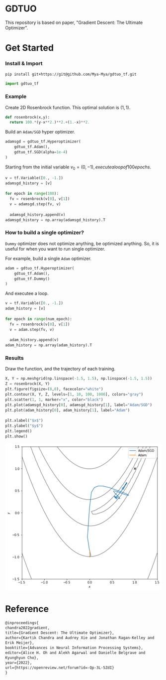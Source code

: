 # GDTUO
This repository is based on paper, "Gradient Descent: The Ultimate Optimizer".

# Get Started
### Install & Import
```
pip install git+https://git@github.com/Mya-Mya/gdtuo_tf.git
```

```python
import gdtuo_tf
```

### Example
Create 2D Rosenbrock function. This optimal solution is $(1,1)$.
```python
def rosenbrock(x,y):
  return 100.*(y-x**2.)**2.+(1.-x)**2.
```

Build an `Adam/SGD` hyper optimizer.
```python
adamsgd = gdtuo_tf.Hyperoptimizer(
    gdtuo_tf.Adam(),
    gdtuo_tf.SGD(alpha=1e-4)
)
```

Starting from the initial variable $v_0=(0,-1), execute a loop of 100 epochs.$

```python
v = tf.Variable([0., -1.])
adamsgd_history = [v]

for epoch in range(100):
  fv = rosenbrock(v[0], v[1])
  v = adamsgd.step(fv, v)
  
  adamsgd_history.append(v)
adamsgd_history = np.array(adamsgd_history).T
```

### How to build a single optimizer?
`Dummy` optimizer does not optimize anything, be optimized anything. So, it is useful for when you want to run single optimizer.

For example, build a single `Adam` optimizer.
```python
adam = gdtuo_tf.Hyperoptimizer(
    gdtuo_tf.Adam(),
    gdtuo_tf.Dummy()
)
```

And executee a loop.
```python
v = tf.Variable([0., -1.])
adam_history = [v]

for epoch in range(num_epoch):
  fv = rosenbrock(v[0], v[1])
  v = adam.step(fv, v)

  adam_history.append(v)
adam_history = np.array(adam_history).T
```

### Results
Draw the function, and the trajectory of each training.
```python
X, Y = np.meshgrid(np.linspace(-1.5, 1.5), np.linspace(-1.5, 1.5))
Z = rosenbrock(X, Y)
plt.figure(figsize=(8,8), facecolor="white")
plt.contour(X, Y, Z, levels=[1, 10, 100, 1000], colors="gray")
plt.scatter(1, 1, marker="x", color="black")
plt.plot(adamsgd_history[0], adamsgd_history[1], label="Adam/SGD")
plt.plot(adam_history[0], adam_history[1], label="Adam")

plt.xlabel("$x$")
plt.ylabel("$y$")
plt.legend()
plt.show()
```

![results_example](https://raw.githubusercontent.com/Mya-Mya/gdtuo_tf/main/results-example.png)

# Reference
```
@inproceedings{
chandra2022gradient,
title={Gradient Descent: The Ultimate Optimizer},
author={Kartik Chandra and Audrey Xie and Jonathan Ragan-Kelley and Erik Meijer},
booktitle={Advances in Neural Information Processing Systems},
editor={Alice H. Oh and Alekh Agarwal and Danielle Belgrave and Kyunghyun Cho},
year={2022},
url={https://openreview.net/forum?id=-Qp-3L-5ZdI}
}
```
